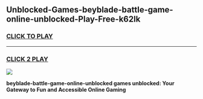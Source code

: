 
## Unblocked-Games-beyblade-battle-game-online-unblocked-Play-Free-k62lk
<h3>
<a href="https://premium76.site?title=beyblade-battle-game-online-unblocked&ref=18A">CLICK TO PLAY</a></h3>
<hr>

<h3>
<a href="https://premium76.site?title=beyblade-battle-game-online-unblocked&ref=18A">CLICK 2 PLAY</a>
  
</h3>

<a href="https://premium76.site?title=beyblade-battle-game-online-unblocked&ref=18A"><img src="https://clearcache.store/games.png"></a>


**beyblade-battle-game-online-unblocked games unblocked: Your Gateway to Fun and Accessible Online Gaming**
